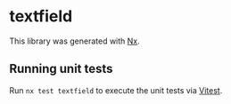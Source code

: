 # textfield

This library was generated with [Nx](https://nx.dev).

## Running unit tests

Run `nx test textfield` to execute the unit tests via [Vitest](https://vitest.dev/).
